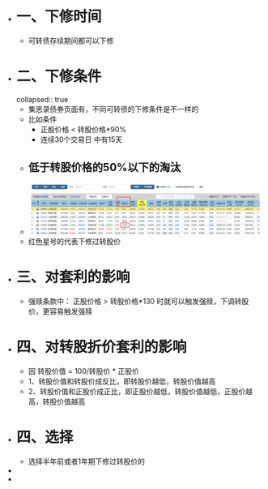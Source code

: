 - # 一、下修时间
	- 可转债存续期间都可以下修
- # 二、下修条件
  collapsed:: true
	- 集思录债券页面有，不同可转债的下修条件是不一样的
	- 比如条件
		- 正股价格  <  转股价格*90%
		- 连续30个交易日 中有15天
	- ## 低于转股价格的50%以下的淘汰
	- ![image.png](../assets/image_1668661067988_0.png)
	- 红色星号的代表下修过转股价
- # 三、对套利的影响
	- 强赎条款中： 正股价格 > 转股价格*130 时就可以触发强赎，下调转股价，更容易触发强赎
- # 四、对转股折价套利的影响
	- 因 转股价值 = 100/转股价 * 正股价
	- 1、转股价值和转股价成反比，即转股价越低，转股价值越高
	- 2、转股价值和正股价成正比，即正股价越低，转股价值越低，正股价越高，转股价值越高
- # 四、选择
	- 选择半年前或者1年期下修过转股价的
-
-